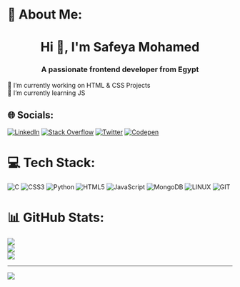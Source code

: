 # 💫 About Me:
<h1 align="center">Hi 👋, I'm Safeya Mohamed</h1>
<h3 align="center">A passionate frontend developer from Egypt</h3>
🔭 I’m currently working on HTML & CSS Projects<br>
🌱 I’m currently learning JS<br>


## 🌐 Socials:
[![LinkedIn](https://img.shields.io/badge/LinkedIn-%230077B5.svg?logo=linkedin&logoColor=white)](https://www.linkedin.com/in/safeya-yasien-2ba9b4260/) [![Stack Overflow](https://img.shields.io/badge/-Stackoverflow-FE7A16?logo=stack-overflow&logoColor=white)](https://stackoverflow.com/users/19711782) [![Twitter](https://img.shields.io/badge/Twitter-%231DA1F2.svg?logo=Twitter&logoColor=white)](https://twitter.com/Safeya_Yasien) [![Codepen](https://img.shields.io/badge/Codepen-000000?style=for-the-badge&logo=codepen&logoColor=white)](https://codepen.io/Safeya-Mohamed) 

# 💻 Tech Stack:
![C](https://img.shields.io/badge/c-%2300599C.svg?style=for-the-badge&logo=c&logoColor=white) ![CSS3](https://img.shields.io/badge/css3-%231572B6.svg?style=for-the-badge&logo=css3&logoColor=white) ![Python](https://img.shields.io/badge/python-3670A0?style=for-the-badge&logo=python&logoColor=ffdd54) ![HTML5](https://img.shields.io/badge/html5-%23E34F26.svg?style=for-the-badge&logo=html5&logoColor=white) ![JavaScript](https://img.shields.io/badge/javascript-%23323330.svg?style=for-the-badge&logo=javascript&logoColor=%23F7DF1E) ![MongoDB](https://img.shields.io/badge/MongoDB-%234ea94b.svg?style=for-the-badge&logo=mongodb&logoColor=white) ![LINUX](https://img.shields.io/badge/Linux-FCC624?style=for-the-badge&logo=linux&logoColor=black) ![GIT](https://img.shields.io/badge/Git-fc6d26?style=for-the-badge&logo=git&logoColor=white)
# 📊 GitHub Stats:
![](https://github-readme-stats.vercel.app/api?username=Safeya-Yasien&theme=dark&hide_border=false&include_all_commits=false&count_private=false)<br/>
![](https://github-readme-streak-stats.herokuapp.com/?user=Safeya-Yasien&theme=dark&hide_border=false)<br/>
![](https://github-readme-stats.vercel.app/api/top-langs/?username=Safeya-Yasien&theme=dark&hide_border=false&include_all_commits=false&count_private=false&layout=compact)


---
[![](https://visitcount.itsvg.in/api?id=Safeya-Yasien&icon=0&color=0)](https://visitcount.itsvg.in)

<!-- Proudly created with GPRM ( https://gprm.itsvg.in ) -->
